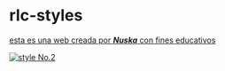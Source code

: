 # rlc-styles

[esta es una web creada por ***Nuska*** con fines educativos](https://nuskalore.github.io/nsk-rlc-styles.github.io/)

[![style No.2](https://www.utherverse.com/bucket/63253d27-e9ec-4df6-beb6-b6ab04ae614a "style No.2, by Nuska")](https://www.utherverse.com/bucket/63253d27-e9ec-4df6-beb6-b6ab04ae614a)
